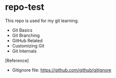 repo-test
=========

This repo is used for my git learning.

- Git Basics
- Git Branching
- GitHub Related
- Customizing Git
- Git Internals

[Reference]
- Gitignore file: https://github.com/github/gitignore
